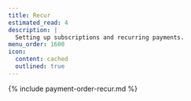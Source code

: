```yaml
---
title: Recur
estimated_read: 4
description: |
  Setting up subscriptions and recurring payments.
menu_order: 1600
icon:
  content: cached
  outlined: true
---
```


{% include payment-order-recur.md %}
